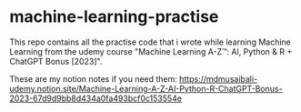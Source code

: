 # machine-learning-practise
This repo contains all the practise code that i wrote while learning Machine Learning from the udemy course "Machine Learning A-Z™: AI, Python & R + ChatGPT Bonus [2023]".

These are my notion notes if you need them:
https://mdmusaibali-udemy.notion.site/Machine-Learning-A-Z-AI-Python-R-ChatGPT-Bonus-2023-67d9d9bb8d434a0fa493bcf0c153554e
